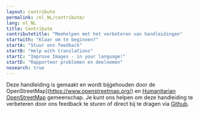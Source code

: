 ```yaml
---
layout: contribute
permalink: /nl_NL/contribute/
lang: nl_NL
title: Contribute
contributetitle: "Meehelpen met het verbeteren van handleidingen"
startwith: "Klaar om te beginnen?"
startA: "Stuur ons feedback"
startB: "Help with translations"
startC: "Improve Images - in your language!"
startD: "Rapporteer problemen en deelnemen"
nosearch: true
---
```

Deze handleiding is gemaakt en wordt bijgehouden door de OpenStreetMap](https://www.openstreetmap.org/) en [Humanitarian OpenStreetMap](https://www.hotosm.org/) gemeenschap. Je kunt ons helpen om deze handleiding te verbeteren door ons feedback te sturen of direct bij te dragen via [Github](http://github.com/hotosm/learnosm).
